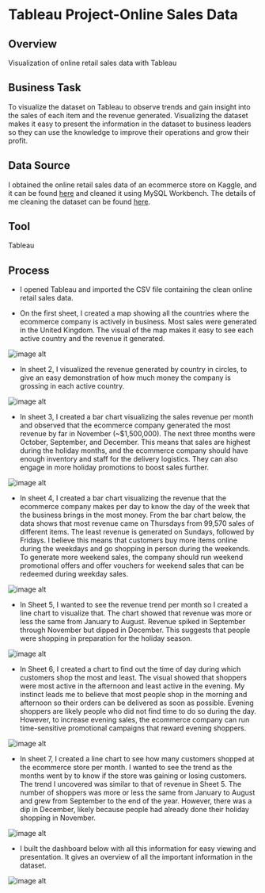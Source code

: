 # Tableau Project-Online Sales Data

## Overview

Visualization of online retail sales data with Tableau

## Business Task

To visualize the dataset on Tableau to observe trends and gain insight into the sales of each item and the revenue generated. Visualizing the dataset makes it easy to present the information in the dataset to business leaders so they can use the knowledge to improve their operations and grow their profit.

## Data Source

I obtained the online retail sales data of an ecommerce store on Kaggle, and it can be found [here](https://www.kaggle.com/datasets/umerkk12/online-retail-business) and cleaned it using MySQL Workbench. The details of me cleaning the dataset can be found [here](https://github.com/jefferyokpala/MySQL-Project-Ecommerce-Online-Sales).

## Tool

Tableau

## Process

* I opened Tableau and imported the CSV file containing the clean online retail sales data.

* On the first sheet, I created a map showing all the countries where the ecommerce company is actively in business. Most sales were generated in the United Kingdom. The visual of the map makes it easy to see each active country and the revenue it generated.

![image alt](https://github.com/jefferyokpala/Tableau-Project-Online-Sales-Data/blob/main/images/image4.png?raw=true)

* In sheet 2, I visualized the revenue generated by country in circles, to give an easy demonstration of how much money the company is grossing in each active country.

![image alt](https://github.com/jefferyokpala/Tableau-Project-Online-Sales-Data/blob/main/images/image2.png?raw=true)

* In sheet 3, I created a bar chart visualizing the sales revenue per month and observed that the ecommerce company generated the most revenue by far in November (~$1,500,000). The next three months were October, September, and December. This means that sales are highest during the holiday months, and the ecommerce company should have enough inventory and staff for the delivery logistics. They can also engage in more holiday promotions to boost sales further.

![image alt](https://github.com/jefferyokpala/Tableau-Project-Online-Sales-Data/blob/main/images/image3.png?raw=true)

* In sheet 4, I created a bar chart visualizing the revenue that the ecommerce company makes per day to know the day of the week that the business brings in the most money. From the bar chart below, the data shows that most revenue came on Thursdays from 99,570 sales of different items. The least revenue is generated on Sundays, followed by Fridays. I believe this means that customers buy more items online during the weekdays and go shopping in person during the weekends. To generate more weekend sales, the company should run weekend promotional offers and offer vouchers for weekend sales that can be redeemed during weekday sales.

![image alt](https://github.com/jefferyokpala/Tableau-Project-Online-Sales-Data/blob/main/images/image6.png?raw=true)

* In Sheet 5, I wanted to see the revenue trend per month so I created a line chart to visualize that. The chart showed that revenue was more or less the same from January to August. Revenue spiked in September through November but dipped in December. This suggests that people were shopping in preparation for the holiday season.

![image alt](https://github.com/jefferyokpala/Tableau-Project-Online-Sales-Data/blob/main/images/image5.png?raw=true)

* In Sheet 6, I created a chart to find out the time of day during which customers shop the most and least. The visual showed that shoppers were most active in the afternoon and least active in the evening. My instinct leads me to believe that most people shop in the morning and afternoon so their orders can be delivered as soon as possible. Evening shoppers are likely people who did not find time to do so during the day. However, to increase evening sales, the ecommerce company can run time-sensitive promotional campaigns that reward evening shoppers.

![image alt](https://github.com/jefferyokpala/Tableau-Project-Online-Sales-Data/blob/main/images/image1.png?raw=true)

* In sheet 7, I created a line chart to see how many customers shopped at the ecommerce store per month. I wanted to see the trend as the months went by to know if the store was gaining or losing customers. The trend I uncovered was similar to that of revenue in Sheet 5. The number of shoppers was more or less the same from January to August and grew from September to the end of the year. However, there was a dip in December, likely because people had already done their holiday shopping in November.

![image alt](https://github.com/jefferyokpala/Tableau-Project-Online-Sales-Data/blob/main/images/image7.png?raw=true)

* I built the dashboard below with all this information for easy viewing and presentation. It gives an overview of all the important information in the dataset.

![image alt](https://github.com/jefferyokpala/Tableau-Project-Online-Sales-Data/blob/main/images/image8.png?raw=true)
